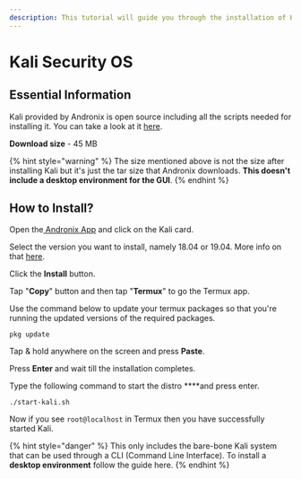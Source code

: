```yaml
---
description: This tutorial will guide you through the installation of Kali Security OS
---
```


# Kali Security OS

## Essential Information

Kali provided by Andronix is open source including all the scripts needed for installing it. You can take a look at it [here](https://github.com/AndronixApp/AndronixOrigin).

**Download size** - 45 MB

{% hint style="warning" %}
The size mentioned above is not the size after installing Kali but it's just the tar size that Andronix downloads. **This doesn't include a desktop environment for the GUI**.
{% endhint %}

## How to Install?

Open the[ Andronix App](https://andronix.app/) and click on the Kali card.

Select the version you want to install, namely 18.04 or 19.04. More info on that [here](https://itsfoss.com/ubuntu-19-04-release-features/).

Click the **Install** button.

Tap "**Copy**" button and then tap "**Termux**" to go the Termux app.

Use the command below to update your termux packages so that you're running the updated versions of the required packages.

```text
pkg update
```

Tap & hold anywhere on the screen and press **Paste**.

Press **Enter** and wait till the installation completes. 

Type the following command to start the distro ****and press enter.

```text
./start-kali.sh
```

Now if you see `root@localhost` in Termux then you have successfully started Kali.

{% hint style="danger" %}
This only includes the bare-bone Kali system that can be used through a CLI \(Command Line Interface\). To install a **desktop environment** follow the guide here.
{% endhint %}

